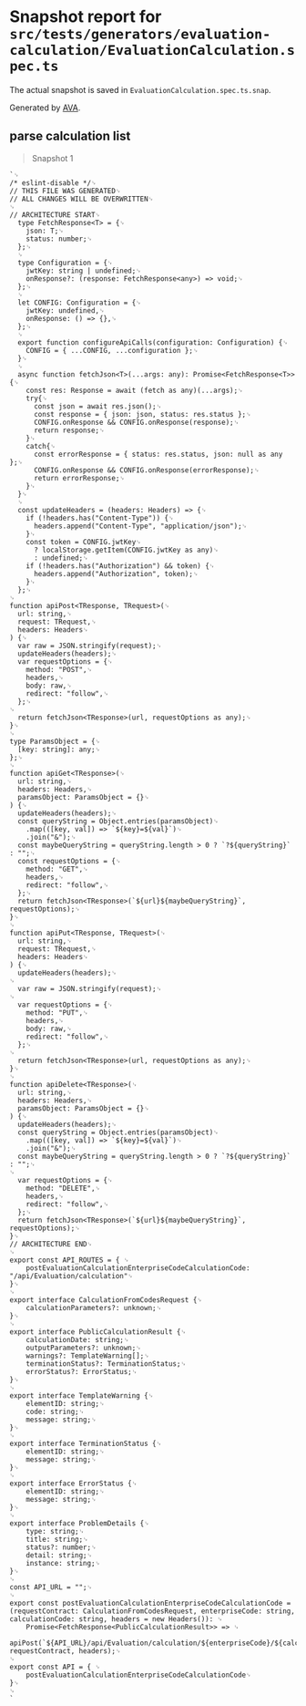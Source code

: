 # Snapshot report for `src/tests/generators/evaluation-calculation/EvaluationCalculation.spec.ts`

The actual snapshot is saved in `EvaluationCalculation.spec.ts.snap`.

Generated by [AVA](https://avajs.dev).

## parse calculation list

> Snapshot 1

    `␊
    /* eslint-disable */␊
    // THIS FILE WAS GENERATED␊
    // ALL CHANGES WILL BE OVERWRITTEN␊
    ␊
    // ARCHITECTURE START␊
      type FetchResponse<T> = {␊
        json: T;␊
        status: number;␊
      };␊
      ␊
      type Configuration = {␊
        jwtKey: string | undefined;␊
        onResponse?: (response: FetchResponse<any>) => void;␊
      };␊
      ␊
      let CONFIG: Configuration = {␊
        jwtKey: undefined,␊
        onResponse: () => {},␊
      };␊
      ␊
      export function configureApiCalls(configuration: Configuration) {␊
        CONFIG = { ...CONFIG, ...configuration };␊
      }␊
      ␊
      async function fetchJson<T>(...args: any): Promise<FetchResponse<T>> {␊
        const res: Response = await (fetch as any)(...args);␊
        try{␊
          const json = await res.json();␊
          const response = { json: json, status: res.status };␊
          CONFIG.onResponse && CONFIG.onResponse(response);␊
          return response;␊
        }␊
        catch{␊
          const errorResponse = { status: res.status, json: null as any };␊
          CONFIG.onResponse && CONFIG.onResponse(errorResponse);␊
          return errorResponse;␊
        }␊
      }␊
      ␊
      const updateHeaders = (headers: Headers) => {␊
        if (!headers.has("Content-Type")) {␊
          headers.append("Content-Type", "application/json");␊
        }␊
        const token = CONFIG.jwtKey␊
          ? localStorage.getItem(CONFIG.jwtKey as any)␊
          : undefined;␊
        if (!headers.has("Authorization") && token) {␊
          headers.append("Authorization", token);␊
        }␊
      };␊
    ␊
    function apiPost<TResponse, TRequest>(␊
      url: string,␊
      request: TRequest,␊
      headers: Headers␊
    ) {␊
      var raw = JSON.stringify(request);␊
      updateHeaders(headers);␊
      var requestOptions = {␊
        method: "POST",␊
        headers,␊
        body: raw,␊
        redirect: "follow",␊
      };␊
    ␊
      return fetchJson<TResponse>(url, requestOptions as any);␊
    }␊
    ␊
    type ParamsObject = {␊
      [key: string]: any;␊
    };␊
    ␊
    function apiGet<TResponse>(␊
      url: string,␊
      headers: Headers,␊
      paramsObject: ParamsObject = {}␊
    ) {␊
      updateHeaders(headers);␊
      const queryString = Object.entries(paramsObject)␊
        .map(([key, val]) => `${key}=${val}`)␊
        .join("&");␊
      const maybeQueryString = queryString.length > 0 ? `?${queryString}` : "";␊
      const requestOptions = {␊
        method: "GET",␊
        headers,␊
        redirect: "follow",␊
      };␊
      return fetchJson<TResponse>(`${url}${maybeQueryString}`, requestOptions);␊
    }␊
    ␊
    function apiPut<TResponse, TRequest>(␊
      url: string,␊
      request: TRequest,␊
      headers: Headers␊
    ) {␊
      updateHeaders(headers);␊
    ␊
      var raw = JSON.stringify(request);␊
    ␊
      var requestOptions = {␊
        method: "PUT",␊
        headers,␊
        body: raw,␊
        redirect: "follow",␊
      };␊
    ␊
      return fetchJson<TResponse>(url, requestOptions as any);␊
    }␊
    ␊
    function apiDelete<TResponse>(␊
      url: string,␊
      headers: Headers,␊
      paramsObject: ParamsObject = {}␊
    ) {␊
      updateHeaders(headers);␊
      const queryString = Object.entries(paramsObject)␊
        .map(([key, val]) => `${key}=${val}`)␊
        .join("&");␊
      const maybeQueryString = queryString.length > 0 ? `?${queryString}` : "";␊
    ␊
      var requestOptions = {␊
        method: "DELETE",␊
        headers,␊
        redirect: "follow",␊
      };␊
      return fetchJson<TResponse>(`${url}${maybeQueryString}`, requestOptions);␊
    }␊
    // ARCHITECTURE END␊
    ␊
    export const API_ROUTES = { ␊
    	postEvaluationCalculationEnterpriseCodeCalculationCode: "/api/Evaluation/calculation"␊
    }␊
    ␊
    export interface CalculationFromCodesRequest {␊
    	calculationParameters?: unknown;␊
    }␊
    ␊
    export interface PublicCalculationResult {␊
    	calculationDate: string;␊
    	outputParameters?: unknown;␊
    	warnings?: TemplateWarning[];␊
    	terminationStatus?: TerminationStatus;␊
    	errorStatus?: ErrorStatus;␊
    }␊
    ␊
    export interface TemplateWarning {␊
    	elementID: string;␊
    	code: string;␊
    	message: string;␊
    }␊
    ␊
    export interface TerminationStatus {␊
    	elementID: string;␊
    	message: string;␊
    }␊
    ␊
    export interface ErrorStatus {␊
    	elementID: string;␊
    	message: string;␊
    }␊
    ␊
    export interface ProblemDetails {␊
    	type: string;␊
    	title: string;␊
    	status?: number;␊
    	detail: string;␊
    	instance: string;␊
    }␊
    ␊
    const API_URL = "";␊
    ␊
    export const postEvaluationCalculationEnterpriseCodeCalculationCode = (requestContract: CalculationFromCodesRequest, enterpriseCode: string, calculationCode: string, headers = new Headers()): ␊
    	Promise<FetchResponse<PublicCalculationResult>> => ␊
    	apiPost(`${API_URL}/api/Evaluation/calculation/${enterpriseCode}/${calculationCode}`, requestContract, headers);␊
    ␊
    export const API = { ␊
    	postEvaluationCalculationEnterpriseCodeCalculationCode␊
    }␊
    ␊
    `
